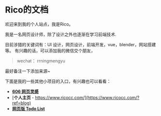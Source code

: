 # Rico的文档
欢迎来到我的个人站点，我是Rico。

我是一名网页设计师，除了设计之外也逐渐在学习前端技术.

目前涉猎的关键词有：UI 设计，网页设计，前端开发，vue，blender，网站搭建等。
有兴趣的话，可以添加我的微信交个朋友，

> wechat： rrningmengyu

最好备注一下添加来源~

下面是我的一些其他小项目的入口，有兴趣也可以看看：
- [**606 网页灵感**](https://www.606design.art/?ref=blog)
- [**个人主页** - https://www.ricocc.com/](https://www.ricocc.com/?ref=blog)
- [**网页版 Todo List**](https://www.ricocc.com/todo/?ref=blog)
